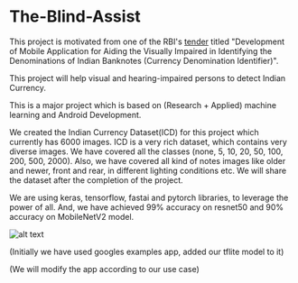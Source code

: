 # The-Blind-Assist

This project is motivated from one of the RBI's [tender](https://github.com/joshi98kishan/The-Blind-Assist/blob/master/RFP03052019.pdf) titled "Development of Mobile Application for Aiding the Visually Impaired in Identifying the Denominations of Indian Banknotes (Currency Denomination Identifier)".

This project will help visual and hearing-impaired persons to detect Indian Currency. 

This is a major project which is based on (Research + Applied) machine learning and Android Development. 

We created the Indian Currency Dataset(ICD) for this project which currently has 6000 images. ICD is a very rich dataset, which contains very diverse images. We have covered all the classes (none, 5, 10, 20, 50, 100, 200, 500, 2000). Also, we have covered all kind of notes images like older and newer, front and rear, in different lighting conditions etc.
We will share the dataset after the completion of the project.

We are using keras, tensorflow, fastai and pytorch libraries, to leverage the power of all.
And, we have achieved 99% accuracy on resnet50 and 90% accuracy on MobileNetV2 model.

![alt text](http://url/to/img.png)

(Initially we have used googles examples app, added our tflite model to it)

(We will modify the app according to our use case)
